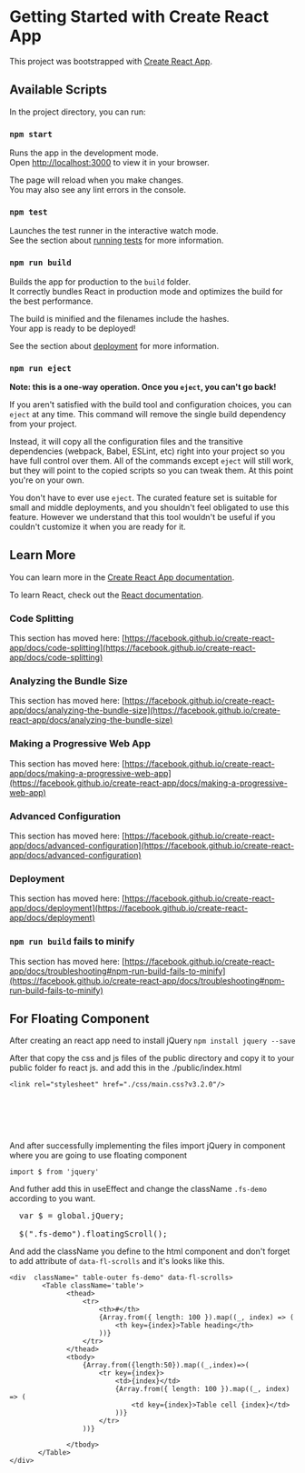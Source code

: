 # Getting Started with Create React App

This project was bootstrapped with [Create React App](https://github.com/facebook/create-react-app).

## Available Scripts

In the project directory, you can run:

### `npm start`

Runs the app in the development mode.\
Open [http://localhost:3000](http://localhost:3000) to view it in your browser.

The page will reload when you make changes.\
You may also see any lint errors in the console.

### `npm test`

Launches the test runner in the interactive watch mode.\
See the section about [running tests](https://facebook.github.io/create-react-app/docs/running-tests) for more information.

### `npm run build`

Builds the app for production to the `build` folder.\
It correctly bundles React in production mode and optimizes the build for the best performance.

The build is minified and the filenames include the hashes.\
Your app is ready to be deployed!

See the section about [deployment](https://facebook.github.io/create-react-app/docs/deployment) for more information.

### `npm run eject`

**Note: this is a one-way operation. Once you `eject`, you can't go back!**

If you aren't satisfied with the build tool and configuration choices, you can `eject` at any time. This command will remove the single build dependency from your project.

Instead, it will copy all the configuration files and the transitive dependencies (webpack, Babel, ESLint, etc) right into your project so you have full control over them. All of the commands except `eject` will still work, but they will point to the copied scripts so you can tweak them. At this point you're on your own.

You don't have to ever use `eject`. The curated feature set is suitable for small and middle deployments, and you shouldn't feel obligated to use this feature. However we understand that this tool wouldn't be useful if you couldn't customize it when you are ready for it.

## Learn More

You can learn more in the [Create React App documentation](https://facebook.github.io/create-react-app/docs/getting-started).

To learn React, check out the [React documentation](https://reactjs.org/).

### Code Splitting

This section has moved here: [https://facebook.github.io/create-react-app/docs/code-splitting](https://facebook.github.io/create-react-app/docs/code-splitting)

### Analyzing the Bundle Size

This section has moved here: [https://facebook.github.io/create-react-app/docs/analyzing-the-bundle-size](https://facebook.github.io/create-react-app/docs/analyzing-the-bundle-size)

### Making a Progressive Web App

This section has moved here: [https://facebook.github.io/create-react-app/docs/making-a-progressive-web-app](https://facebook.github.io/create-react-app/docs/making-a-progressive-web-app)

### Advanced Configuration

This section has moved here: [https://facebook.github.io/create-react-app/docs/advanced-configuration](https://facebook.github.io/create-react-app/docs/advanced-configuration)

### Deployment

This section has moved here: [https://facebook.github.io/create-react-app/docs/deployment](https://facebook.github.io/create-react-app/docs/deployment)

### `npm run build` fails to minify

This section has moved here: [https://facebook.github.io/create-react-app/docs/troubleshooting#npm-run-build-fails-to-minify](https://facebook.github.io/create-react-app/docs/troubleshooting#npm-run-build-fails-to-minify)




## For Floating Component

After creating an react app need to install jQuery
`
  npm install jquery --save
`

After that copy the css and js files of the public directory and copy it to your public folder fo react js.
and add this in the ./public/index.html


`<link rel="stylesheet" href="./css/main.css?v3.2.0"/>`
<pre>
  <script src="./js/jquery-3.6.0.slim.min.js"></script>
  <script src="./js/jquery.floatingscroll.min.js?v3.2.0"></script>
</pre>


And after successfully implementing the files import jQuery in component where you are going to use floating component

`import $ from 'jquery'`

And futher add this in useEffect and change the className `.fs-demo` according to you want.

<pre>
  var $ = global.jQuery;
  
  $(".fs-demo").floatingScroll();
</pre>

And add the className you define to the html component and don't forget to add attribute of `data-fl-scrolls` and it's looks like this.
```
<div  className=" table-outer fs-demo" data-fl-scrolls>
        <Table className='table'>
              <thead>
                  <tr>
                      <th>#</th>
                      {Array.from({ length: 100 }).map((_, index) => (
                          <th key={index}>Table heading</th>
                      ))}
                  </tr>
              </thead>
              <tbody>
                  {Array.from({length:50}).map((_,index)=>(
                      <tr key={index}>
                          <td>{index}</td>
                          {Array.from({ length: 100 }).map((_, index) => (
                              <td key={index}>Table cell {index}</td>
                          ))}
                      </tr>
                  ))}

              </tbody>
       </Table>
</div>
```
